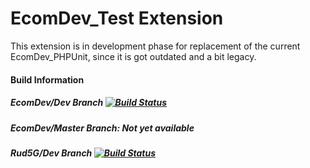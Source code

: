 EcomDev_Test Extension
======================

This extension is in development phase for replacement of the current EcomDev_PHPUnit, since it is got outdated and a bit legacy. 


#### Build Information
##### EcomDev/Dev Branch [![Build Status](https://travis-ci.org/EcomDev/EcomDev_Test.png?branch=dev)](https://travis-ci.org/EcomDev/EcomDev_Test)
##### EcomDev/Master Branch: Not yet available

##### Rud5G/Dev Branch [![Build Status](https://travis-ci.org/Rud5G/EcomDev_Test.png?branch=dev)](https://travis-ci.org/Rud5G/EcomDev_Test)




